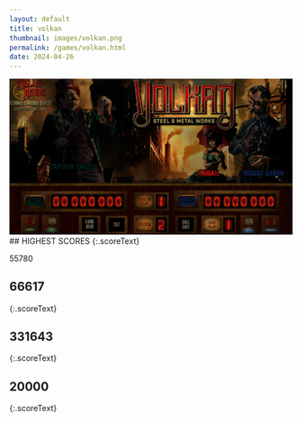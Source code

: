 ```yaml
---
layout: default
title: volkan
thumbnail: images/volkan.png
permalink: /games/volkan.html
date: 2024-04-26
---
```


<img src="../images/volkan.png" class="gameThumbnail img-fluid mx-auto align-middle">
## HIGHEST SCORES
{:.scoreText}

55780

## 66617
{:.scoreText}


## 331643
{:.scoreText}


## 20000
{:.scoreText}



